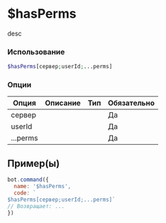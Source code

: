 # $hasPerms
desc
### Использование
```php
$hasPerms[сервер;userId;...perms]
```

### Опции

| Опция | Описание | Тип | Обязательно |
|--------|-------------|------|----------|
| сервер |  |  | Да | 
| userId |  |  | Да | 
| ...perms |  |  | Да |
## Пример(ы)

```javascript
bot.command({
  name: '$hasPerms',
  code: `
$hasPerms[сервер;userId;...perms]`
// Возвращает: ...
})
```
